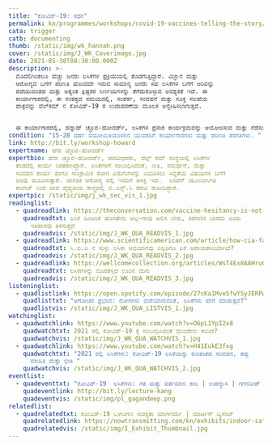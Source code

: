 ```yaml
---
title: "ಕೋವಿಡ್-19‌: ಕಥನ"
permalink: kn/programmes/workshops/covid-19-vaccines-telling-the-story/
cata: trigger
catb: documenting
thumb: /static/img/wk_hannah.png
cover: /static/img/J_WK_Coverimage.jpg
date: 2021-05-30T08:30:00.000Z
description: >-
  ಮೊದಲಿಗಿಂತಲೂ ಹೆಚ್ಚು ಜನರು ಲಸಿಕೆಗಳ ಪ್ರಕ್ರಿಯೆಯಲ್ಲಿ ತೊಡಗುತ್ತಿದ್ದಾರೆ. ವಿಜ್ಞಾನ ಮತ್ತು
  ಆರೋಗ್ಯದ ಬಗೆಗೆ ಪರಿಣತಿ ಹೊಂದದೇ ಇರುವ ಸಾಮಾನ್ಯ ಜನರು ಸಹ ಲಸಿಕೆಗಳ ಬಗೆಗೆ ಅರಿವನ್ನು
  ಪಡೆಯುವಂತಹ ಮತ್ತು ಅತ್ಯಂತ ಕ್ಲಿಷ್ಟಕರ ನಿರ್ಣಯಗಳನ್ನು ತೆಗೆದುಕೊಳ್ಳುವ ಅವಶ್ಯಕತೆ ಇದೆ. ಈ
  ಕಾರ್ಯಾಗಾರದಲ್ಲಿ, ಈ ಸಂಕಷ್ಟದ ಸಮಯದಲ್ಲಿ, ಸಂಪರ್ಕ, ಸಂವಹನೆ ಮತ್ತು ಸೂಕ್ತ ಸಲಹೆಯ
  ಪಾತ್ರವನ್ನು ವೆಲ್‌ಕಮ್‌ ನ ಕೋವಿಡ್-19‌ ರ ಉದಾಹರಣೆಯ ಮೂಲಕ ಅನ್ವೇಷಿಸಲಾಗುತ್ತದೆ.      


  ಈ ಕಾರ್ಯಾಗಾರದಲ್ಲಿ, ಹನ್ನಾಹ್‌ ಚ್ಚೊವ-ಹೋವರ್ಡ್, ಲಸಿಕೆಗಳ ಪ್ರಸಾರ ಕಾರ್ಯಕ್ರಮವನ್ನು ಆಯೋಜಿಸುವ ಮತ್ತು ನೆಡೆಸುವ ಪ್ರಕ್ರಿಯೆಯ ವಿವಿಧ ಹಂತಗಳನ್ನು ವಿವರಿಸುತ್ತಾರೆ. ನೀವು ನಿಮ್ಮ ಸಮುದಾಯಗಳಲ್ಲಿ ಕೋವಿಡ್-19‌ ರ ಬಗೆಗೆ ಪ್ರಸಾರಣಾ ಕಾರ್ಯಕ್ರಮವನ್ನು ಆಯೋಜಿಸುವುದು ಹೇಗೆ ಎಂದು ಅರಿಯ ಬಹುದಾಗಿದೆ.
condition: "15-28 ವರ್ಷ ವಯೋಮಿತಿಯೊಳಗಿನ ಯುವಕರಿಗೆ ಕಾರ್ಯಾಗಾರಗಳು ಮತ್ತು ಪರಿಣತಿ ತರಗತಿಗಳು. "
link: http://bit.ly/workshop-howard
expertname: ಹೆನಾ ಚ್ಚೊವ-ಹೋವರ್ಡ್
expertbio: ಹೆನಾ ಚ್ಚೊವ-ಹೋವರ್ಡ್, ಪದವೀಧರರು, ವೆಲ್ಲ್‌ ಕಮ್‌ ಸಂಸ್ಥೆಯಲ್ಲಿ ಲಸಿಕೆಗಳ
  ತಂಡದಲ್ಲಿ ಕಾರ್ಯ ನಿರತರಾಗಿದ್ದಾರೆ. ಲಸಿಕೆಗಳಿಗೆ ಸಂಬಂಧಿಸಿದಂತೆ, ನೀತಿ, ಸಮರ್ಥನೆ, ಮತ್ತು
  ಸಂವಹನ ಕಾರ್ಯ ಹಾಗೂ ಸಾಂಕ್ರಾಮಿಕ ರೋಗ ಪಿಡುಗುಗಳನ್ನು ಎದುರಿಸಲು ಸಿದ್ಧತೆಯ ವಿಷಯಗಳ ಬಗೆಗೆ
  ಅರಿವು ಮೂಡಿಸುತ್ತಾರೆ. ಜಾಗತಿಕ ಆರೋಗ್ಯ ದಲ್ಲಿ ಇವರಿಗೆ ಆಸಕ್ತಿ ಇದೆ.  ಲಂಡನ್‌ ಯೂನಿವರ್ಸಿಟಿ
  ಕಾಲೇಜ್‌ ನಿಂದ ಜೀವ ವೈದ್ಯಕೀಯ ಶಾಸ್ತ್ರದಲ್ಲಿ ಬಿ.ಎಸ್ಸ್.ಸಿ ಪದವಿ ಹೊಂದಿದ್ದಾರೆ.
expertpic: /static/img/j_wk_sec_vis_1.jpg
readinglist:
  - quadreadlink: https://theconversation.com/vaccine-hesitancy-is-not-new-history-tells-us-we-should-listen-not-condemn-150884
    quadreadtxt: ಲಸಿಕೆ ಹಿಂಜರಿಕೆ ಹೊಸತೇನು ಅಲ್ಲ–ನಾವು ಆಲಿಸ ಬೇಕು, ಕಡೆಗಣಿಸ ಬಾರದು ಎಂದು
      ಇತಿಹಾಸವು ತಿಳಿಸುತ್ತದೆ
    quadreadvis: /static/img/J_WK_QUA_READVIS_1.jpg
  - quadreadlink: https://www.scientificamerican.com/article/how-cia-fake-vaccination-campaign-endangers-us-all/
    quadreadtxt: ಸಿ.ಐ.ಏ ನ ಸುಳ್ಳು ಲಸಿಕಾ ಅಭಿಯಾನವು ಎಲ್ಲರಿಗೂ ಏಕೆ ಅಪಾಯಕಾರಿಯಾಗಿದೆ?
    quadreadvis: /static/img/J_WK_QUA_READVIS_2.jpg
  - quadreadlink: https://wellcomecollection.org/articles/WsT4Ex8AAHruGfXd
    quadreadtxt: ಲಸಿಕೆಗಳನ್ನು ದೂರತಳ್ಳಿದ ಊರಿನ ಮಗು
    quadreadvis: /static/img/J_WK_QUA_READVIS_3.jpg
listeninglist:
  - quadlistlink: https://open.spotify.com/episode/27cKa1Mve5fwYSyJERPwUP
    quadlisttxt: "ಅಗೋಚರ ಪ್ರಭಾವ: ರೋಗಗಳು ಮರೆಯಾಗುವಂತೆ, ಲಸಿಕೆಗಳು ಹೇಗೆ ಮಾಡುತ್ತವೆ?"
    quadlistvis: /static/img/J_WK_QUA_LISTVIS_1.jpg
watchinglist:
  - quadwatchlink: https://www.youtube.com/watch?v=O6pL1YpI2x8
    quadwatchtxt: 2021 ರಲ್ಲಿ ಕೋವಿಡ್-19‌ ಕ್ಕೆ ಸಂಬಂಧಿಸಿದಂತೆ ಮುಂದೇನು ಕಾದಿದೆ?
    quadwatchvis: /static/img/J_WK_QUA_WATCHVIS_1.jpg
  - quadwatchlink: https://www.youtube.com/watch?v=H41EukE3fxg
    quadwatchtxt: "2021 ರಲ್ಲಿ ಲಸಿಕೆಗಳು: ಕೋವಿಡ್-19‌ ಲಸಿಕೆಯನ್ನು ಕುರಿತಂತಹ ಸಂವಹನ, ತಪ್ಪು
      ಮಾಹಿತಿ ಮತ್ತು ಭೀತಿ "
    quadwatchvis: /static/img/J_WK_QUA_WATCHVIS_2.jpg
eventlist:
  - quadeventtxt: "ಕೋವಿಡ್-19‌  ಲಸಿಕೆಗಳು: ಗತ ಮತ್ತು ವರ್ತಮಾನ ಕಾಲ | ಉಪನ್ಯಾಸ | ಗಗನದೀಪ್‌ ಕಾಂಗ್"
    quadeventlink: http://bit.ly/lecture-kang
    quadeventvis: /static/img/pl_gagandeep.png
relatedlist:
  - quadrelatedtxt: ಕೋವಿಡ್-19 ‌ಒಳಾಂಗಣ ಸುರಕ್ಷತಾ ಮಾರ್ಗದರ್ಶಿ | ಮಾರ್ಟಿನ್‌ ಬ್ಯಸೆಂಟ್
    quadrelatedlink: https://nowtransmitting.com/kn/exhibits/indoor-safety-guidelines/
    quadrelatedvis: /static/img/I_Exhibit_Thumbnail.jpg
---
```


